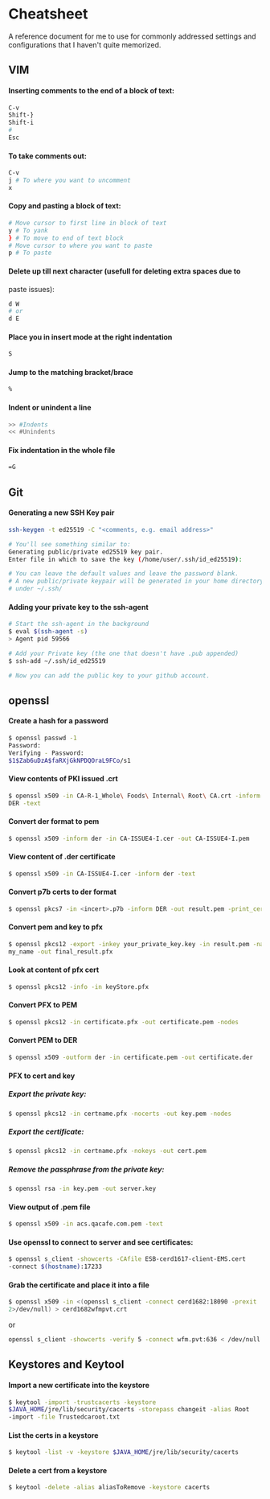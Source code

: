 # Cheatsheet

A reference document for me to use for commonly addressed settings and
configurations that I haven't quite memorized.

## VIM

#### Inserting comments to the end of a block of text:

```bash
C-v
Shift-}
Shift-i
#
Esc
```

#### To take comments out:

```bash
C-v
j # To where you want to uncomment
x
```

#### Copy and pasting a block of text:

```bash
# Move cursor to first line in block of text
y # To yank
} # To move to end of text block
# Move cursor to where you want to paste
p # To paste
```

#### Delete up till next character (usefull for deleting extra spaces due to
paste issues):

```bash
d W 
# or
d E
```

#### Place you in insert mode at the right indentation

```bash
S
```

#### Jump to the matching bracket/brace

```bash
%
```

#### Indent or unindent a line

```bash
>> #Indents
<< #Unindents
```

#### Fix indentation in the whole file

```bash
=G
```


## Git

#### Generating a new SSH Key pair

```bash
ssh-keygen -t ed25519 -C "<comments, e.g. email address>"

# You'll see something similar to:
Generating public/private ed25519 key pair.
Enter file in which to save the key (/home/user/.ssh/id_ed25519):

# You can leave the default values and leave the password blank.
# A new public/private keypair will be generated in your home directory
# under ~/.ssh/
```

#### Adding your private key to the ssh-agent

```bash
# Start the ssh-agent in the background
$ eval $(ssh-agent -s)
> Agent pid 59566

# Add your Private key (the one that doesn't have .pub appended)
$ ssh-add ~/.ssh/id_ed25519

# Now you can add the public key to your github account.
```

## openssl

#### Create a hash for a password

```bash
$ openssl passwd -1
Password:
Verifying - Password:
$1$Zab6uDzA$faRXjGkNPDQOraL9FCo/s1
```

#### View contents of PKI issued .crt

```bash
$ openssl x509 -in CA-R-1_Whole\ Foods\ Internal\ Root\ CA.crt -inform
DER -text
```

#### Convert der format to pem

```bash
$ openssl x509 -inform der -in CA-ISSUE4-I.cer -out CA-ISSUE4-I.pem
```

#### View content of .der certificate

```bash
$ openssl x509 -in CA-ISSUE4-I.cer -inform der -text
```

#### Convert p7b certs to der format

```bash
$ openssl pkcs7 -in <incert>.p7b -inform DER -out result.pem -print_certs
```

#### Convert pem and key to pfx

```bash
$ openssl pkcs12 -export -inkey your_private_key.key -in result.pem -name
my_name -out final_result.pfx
```

#### Look at content of pfx cert

```bash
$ openssl pkcs12 -info -in keyStore.pfx
```

#### Convert PFX to PEM

```bash
$ openssl pkcs12 -in certificate.pfx -out certificate.pem -nodes
```

#### Convert PEM to DER

```bash
$ openssl x509 -outform der -in certificate.pem -out certificate.der
```

#### PFX to cert and key

##### Export the private key:

```bash
$ openssl pkcs12 -in certname.pfx -nocerts -out key.pem -nodes
```

##### Export the certificate:

```bash
$ openssl pkcs12 -in certname.pfx -nokeys -out cert.pem
```

##### Remove the passphrase from the private key:

```bash
$ openssl rsa -in key.pem -out server.key
```

#### View output of .pem file

```bash
$ openssl x509 -in acs.qacafe.com.pem -text
```

#### Use openssl to connect to server and see certificates:

```bash
$ openssl s_client -showcerts -CAfile ESB-cerd1617-client-EMS.cert
-connect $(hostname):17233
```

#### Grab the certificate and place it into a file

```bash
$ openssl x509 -in <(openssl s_client -connect cerd1682:18090 -prexit
2>/dev/null) > cerd1682wfmpvt.crt
```
or

```bash
openssl s_client -showcerts -verify 5 -connect wfm.pvt:636 < /dev/null | awk '/BEGIN/,/END/{ if(/BEGIN/){a++}; out="cert"a".crt"; print >out}' && for cert in *.crt; do newname=$(openssl x509 -noout -subject -in $cert | sed -n 's/^.*CN=\(.*\)$/\1/; s/[ ,.*]/_/g; s/__/_/g; s/^_//g;p').pem; mv $cert $newname; done
```

## Keystores and Keytool

#### Import a new certificate into the keystore

```bash
$ keytool -import -trustcacerts -keystore
$JAVA_HOME/jre/lib/security/cacerts -storepass changeit -alias Root
-import -file Trustedcaroot.txt
```

#### List the certs in a keystore

```bash
$ keytool -list -v -keystore $JAVA_HOME/jre/lib/security/cacerts
```

#### Delete a cert from a keystore

```bash
$ keytool -delete -alias aliasToRemove -keystore cacerts
```
